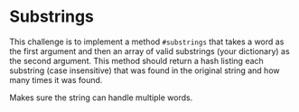 # Substrings

This challenge is to implement a method `#substrings` that takes a word as the first argument and then an array of valid substrings (your dictionary) as the second argument. This method should return a hash listing each substring (case insensitive) that was found in the original string and how many times it was found.

Makes sure the string can handle multiple words.